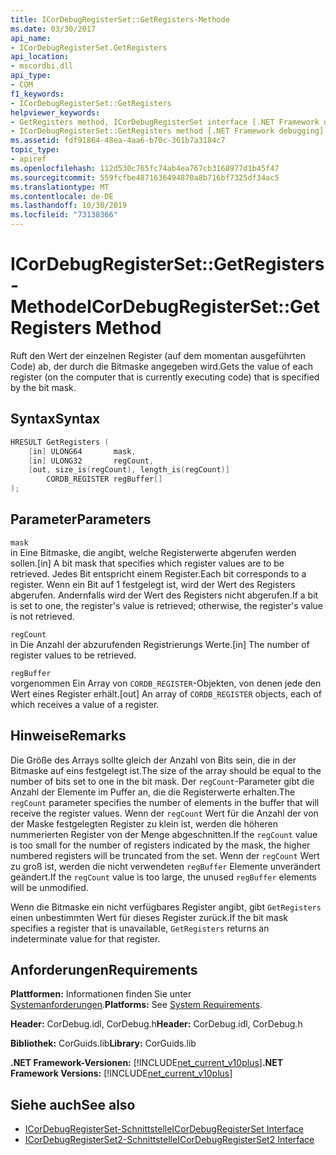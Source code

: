 ```yaml
---
title: ICorDebugRegisterSet::GetRegisters-Methode
ms.date: 03/30/2017
api_name:
- ICorDebugRegisterSet.GetRegisters
api_location:
- mscordbi.dll
api_type:
- COM
f1_keywords:
- ICorDebugRegisterSet::GetRegisters
helpviewer_keywords:
- GetRegisters method, ICorDebugRegisterSet interface [.NET Framework debugging]
- ICorDebugRegisterSet::GetRegisters method [.NET Framework debugging]
ms.assetid: fdf91864-48ea-4aa6-b70c-361b7a3184c7
topic_type:
- apiref
ms.openlocfilehash: 112d530c765fc74ab4ea767cb3168977d1b45f47
ms.sourcegitcommit: 559fcfbe4871636494870a8b716bf7325df34ac5
ms.translationtype: MT
ms.contentlocale: de-DE
ms.lasthandoff: 10/30/2019
ms.locfileid: "73138366"
---
```

# <a name="icordebugregistersetgetregisters-method"></a><span data-ttu-id="3bd6f-102">ICorDebugRegisterSet::GetRegisters-Methode</span><span class="sxs-lookup"><span data-stu-id="3bd6f-102">ICorDebugRegisterSet::GetRegisters Method</span></span>
<span data-ttu-id="3bd6f-103">Ruft den Wert der einzelnen Register (auf dem momentan ausgeführten Code) ab, der durch die Bitmaske angegeben wird.</span><span class="sxs-lookup"><span data-stu-id="3bd6f-103">Gets the value of each register (on the computer that is currently executing code) that is specified by the bit mask.</span></span>  
  
## <a name="syntax"></a><span data-ttu-id="3bd6f-104">Syntax</span><span class="sxs-lookup"><span data-stu-id="3bd6f-104">Syntax</span></span>  
  
```cpp  
HRESULT GetRegisters (  
    [in] ULONG64       mask,   
    [in] ULONG32       regCount,  
    [out, size_is(regCount), length_is(regCount)]  
        CORDB_REGISTER regBuffer[]  
);  
```  
  
## <a name="parameters"></a><span data-ttu-id="3bd6f-105">Parameter</span><span class="sxs-lookup"><span data-stu-id="3bd6f-105">Parameters</span></span>  
 `mask`  
 <span data-ttu-id="3bd6f-106">in Eine Bitmaske, die angibt, welche Registerwerte abgerufen werden sollen.</span><span class="sxs-lookup"><span data-stu-id="3bd6f-106">[in] A bit mask that specifies which register values are to be retrieved.</span></span> <span data-ttu-id="3bd6f-107">Jedes Bit entspricht einem Register.</span><span class="sxs-lookup"><span data-stu-id="3bd6f-107">Each bit corresponds to a register.</span></span> <span data-ttu-id="3bd6f-108">Wenn ein Bit auf 1 festgelegt ist, wird der Wert des Registers abgerufen. Andernfalls wird der Wert des Registers nicht abgerufen.</span><span class="sxs-lookup"><span data-stu-id="3bd6f-108">If a bit is set to one, the register's value is retrieved; otherwise, the register's value is not retrieved.</span></span>  
  
 `regCount`  
 <span data-ttu-id="3bd6f-109">in Die Anzahl der abzurufenden Registrierungs Werte.</span><span class="sxs-lookup"><span data-stu-id="3bd6f-109">[in] The number of register values to be retrieved.</span></span>  
  
 `regBuffer`  
 <span data-ttu-id="3bd6f-110">vorgenommen Ein Array von `CORDB_REGISTER`-Objekten, von denen jede den Wert eines Register erhält.</span><span class="sxs-lookup"><span data-stu-id="3bd6f-110">[out] An array of `CORDB_REGISTER` objects, each of which receives a value of a register.</span></span>  
  
## <a name="remarks"></a><span data-ttu-id="3bd6f-111">Hinweise</span><span class="sxs-lookup"><span data-stu-id="3bd6f-111">Remarks</span></span>  
 <span data-ttu-id="3bd6f-112">Die Größe des Arrays sollte gleich der Anzahl von Bits sein, die in der Bitmaske auf eins festgelegt ist.</span><span class="sxs-lookup"><span data-stu-id="3bd6f-112">The size of the array should be equal to the number of bits set to one in the bit mask.</span></span> <span data-ttu-id="3bd6f-113">Der `regCount`-Parameter gibt die Anzahl der Elemente im Puffer an, die die Registerwerte erhalten.</span><span class="sxs-lookup"><span data-stu-id="3bd6f-113">The `regCount` parameter specifies the number of elements in the buffer that will receive the register values.</span></span> <span data-ttu-id="3bd6f-114">Wenn der `regCount` Wert für die Anzahl der von der Maske festgelegten Register zu klein ist, werden die höheren nummerierten Register von der Menge abgeschnitten.</span><span class="sxs-lookup"><span data-stu-id="3bd6f-114">If the `regCount` value is too small for the number of registers indicated by the mask, the higher numbered registers will be truncated from the set.</span></span> <span data-ttu-id="3bd6f-115">Wenn der `regCount` Wert zu groß ist, werden die nicht verwendeten `regBuffer` Elemente unverändert geändert.</span><span class="sxs-lookup"><span data-stu-id="3bd6f-115">If the `regCount` value is too large, the unused `regBuffer` elements will be unmodified.</span></span>  
  
 <span data-ttu-id="3bd6f-116">Wenn die Bitmaske ein nicht verfügbares Register angibt, gibt `GetRegisters` einen unbestimmten Wert für dieses Register zurück.</span><span class="sxs-lookup"><span data-stu-id="3bd6f-116">If the bit mask specifies a register that is unavailable, `GetRegisters` returns an indeterminate value for that register.</span></span>  
  
## <a name="requirements"></a><span data-ttu-id="3bd6f-117">Anforderungen</span><span class="sxs-lookup"><span data-stu-id="3bd6f-117">Requirements</span></span>  
 <span data-ttu-id="3bd6f-118">**Plattformen:** Informationen finden Sie unter [Systemanforderungen](../../../../docs/framework/get-started/system-requirements.md).</span><span class="sxs-lookup"><span data-stu-id="3bd6f-118">**Platforms:** See [System Requirements](../../../../docs/framework/get-started/system-requirements.md).</span></span>  
  
 <span data-ttu-id="3bd6f-119">**Header:** CorDebug.idl, CorDebug.h</span><span class="sxs-lookup"><span data-stu-id="3bd6f-119">**Header:** CorDebug.idl, CorDebug.h</span></span>  
  
 <span data-ttu-id="3bd6f-120">**Bibliothek:** CorGuids.lib</span><span class="sxs-lookup"><span data-stu-id="3bd6f-120">**Library:** CorGuids.lib</span></span>  
  
 <span data-ttu-id="3bd6f-121">**.NET Framework-Versionen:** [!INCLUDE[net_current_v10plus](../../../../includes/net-current-v10plus-md.md)]</span><span class="sxs-lookup"><span data-stu-id="3bd6f-121">**.NET Framework Versions:** [!INCLUDE[net_current_v10plus](../../../../includes/net-current-v10plus-md.md)]</span></span>  
  
## <a name="see-also"></a><span data-ttu-id="3bd6f-122">Siehe auch</span><span class="sxs-lookup"><span data-stu-id="3bd6f-122">See also</span></span>

- [<span data-ttu-id="3bd6f-123">ICorDebugRegisterSet-Schnittstelle</span><span class="sxs-lookup"><span data-stu-id="3bd6f-123">ICorDebugRegisterSet Interface</span></span>](../../../../docs/framework/unmanaged-api/debugging/icordebugregisterset-interface.md)
- [<span data-ttu-id="3bd6f-124">ICorDebugRegisterSet2-Schnittstelle</span><span class="sxs-lookup"><span data-stu-id="3bd6f-124">ICorDebugRegisterSet2 Interface</span></span>](../../../../docs/framework/unmanaged-api/debugging/icordebugregisterset2-interface.md)
